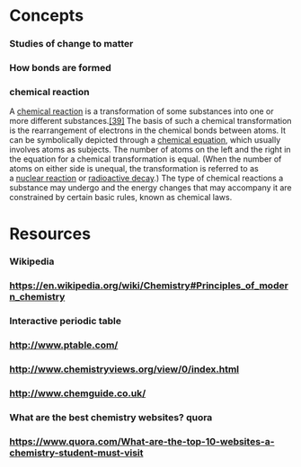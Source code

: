 # Concepts
### Studies of change to matter
### How bonds are formed
### chemical reaction
A [chemical reaction](https://en.wikipedia.org/wiki/Chemical_reaction "Chemical reaction") is a transformation of some substances into one or more different substances.[[39]](https://en.wikipedia.org/wiki/Chemistry#cite_note-39) The basis of such a chemical transformation is the rearrangement of electrons in the chemical bonds between atoms. It can be symbolically depicted through a [chemical equation](https://en.wikipedia.org/wiki/Chemical_equation "Chemical equation"), which usually involves atoms as subjects. The number of atoms on the left and the right in the equation for a chemical transformation is equal. (When the number of atoms on either side is unequal, the transformation is referred to as a [nuclear reaction](https://en.wikipedia.org/wiki/Nuclear_reaction "Nuclear reaction") or [radioactive decay](https://en.wikipedia.org/wiki/Radioactive_decay "Radioactive decay").) The type of chemical reactions a substance may undergo and the energy changes that may accompany it are constrained by certain basic rules, known as chemical laws.
# Resources
### Wikipedia
### https://en.wikipedia.org/wiki/Chemistry#Principles_of_modern_chemistry
### Interactive periodic table
### http://www.ptable.com/
### http://www.chemistryviews.org/view/0/index.html
### http://www.chemguide.co.uk/
### What are the best chemistry websites? quora
### https://www.quora.com/What-are-the-top-10-websites-a-chemistry-student-must-visit
